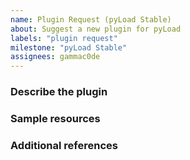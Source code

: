 ```yaml
---
name: Plugin Request (pyLoad Stable)
about: Suggest a new plugin for pyLoad
labels: "plugin request"
milestone: "pyLoad Stable"
assignees: gammac0de
---
```


<!-- ANNOTATIONS LIKE THIS WILL NOT BE VISIBLE IN YOUR TICKET -->

### Describe the plugin

<!-- A clear and concise description of what you're asking for. -->

<!-- WRITE HERE -->

### Sample resources

<!-- Any sample link that can be used to test the plugin. -->

<!-- WRITE HERE - OPTIONAL -->

### Additional references

<!-- Any other reference, related issues, pull requests or screenshots about this request. -->

<!-- WRITE HERE - OPTIONAL -->
